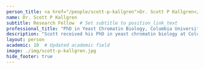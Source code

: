 ```yaml
---
person_title: <a href="/people/scott-p-kallgren">Dr. Scott P Kallgren</a>
name: Dr. Scott P Kallgren
subtitle: Research Fellow  # Set subtitle to position_link_text
professional_title: "PhD in Yeast Chromatin Biology, Columbia University, Postdoctoral Fellow (2014-2017), Scientist, Bioinformatics at Moderna Therapeutics"
description: "Scott received his PhD in yeast chromatin biology at Columbia and joined the Bioinformatics Informatics Research Training (BIRT) program and the Park lab. He worked to gain expertise in computational biology to complement his wet-lab skills.He is now working as a Bioinformatics Scientist at Moderna Therapeutics."
layout: person
academic: 10  # Updated academic field
image: ./img/scott-p-kallgren.jpg
hide_footer: true
---
```

